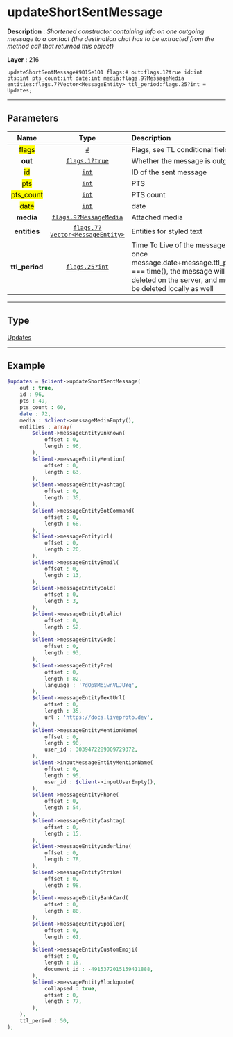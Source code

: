 # updateShortSentMessage

**Description** : *Shortened constructor containing info on one outgoing message to a contact \(the destination chat has to be extracted from the method call that returned this object\)*

**Layer** : 216

```tl
updateShortSentMessage#9015e101 flags:# out:flags.1?true id:int pts:int pts_count:int date:int media:flags.9?MessageMedia entities:flags.7?Vector<MessageEntity> ttl_period:flags.25?int = Updates;
```

---

## Parameters

| Name | Type | Description |
| :---: | :---: | :--- |
| <mark>flags</mark> | [`#`](type/#) | Flags, see TL conditional fields |
| **out** | [`flags.1?true`](type/true) | Whether the message is outgoing |
| <mark>id</mark> | [`int`](type/int) | ID of the sent message |
| <mark>pts</mark> | [`int`](type/int) | PTS |
| <mark>pts_count</mark> | [`int`](type/int) | PTS count |
| <mark>date</mark> | [`int`](type/int) | date |
| **media** | [`flags.9?MessageMedia`](type/MessageMedia) | Attached media |
| **entities** | [`flags.7?Vector<MessageEntity>`](type/MessageEntity) | Entities for styled text |
| **ttl_period** | [`flags.25?int`](type/int) | Time To Live of the message, once message.date+message.ttl_period === time(), the message will be deleted on the server, and must be deleted locally as well |

---

## Type

[Updates](type/Updates)

---

## Example

```php
$updates = $client->updateShortSentMessage(
	out : true,
	id : 96,
	pts : 49,
	pts_count : 60,
	date : 72,
	media : $client->messageMediaEmpty(),
	entities : array(
		$client->messageEntityUnknown(
			offset : 0,
			length : 96,
		),
		$client->messageEntityMention(
			offset : 0,
			length : 63,
		),
		$client->messageEntityHashtag(
			offset : 0,
			length : 35,
		),
		$client->messageEntityBotCommand(
			offset : 0,
			length : 68,
		),
		$client->messageEntityUrl(
			offset : 0,
			length : 20,
		),
		$client->messageEntityEmail(
			offset : 0,
			length : 13,
		),
		$client->messageEntityBold(
			offset : 0,
			length : 3,
		),
		$client->messageEntityItalic(
			offset : 0,
			length : 52,
		),
		$client->messageEntityCode(
			offset : 0,
			length : 93,
		),
		$client->messageEntityPre(
			offset : 0,
			length : 82,
			language : '7dOp8MbiwnVLJUYq',
		),
		$client->messageEntityTextUrl(
			offset : 0,
			length : 35,
			url : 'https://docs.liveproto.dev',
		),
		$client->messageEntityMentionName(
			offset : 0,
			length : 90,
			user_id : 3039472289009729372,
		),
		$client->inputMessageEntityMentionName(
			offset : 0,
			length : 95,
			user_id : $client->inputUserEmpty(),
		),
		$client->messageEntityPhone(
			offset : 0,
			length : 54,
		),
		$client->messageEntityCashtag(
			offset : 0,
			length : 15,
		),
		$client->messageEntityUnderline(
			offset : 0,
			length : 78,
		),
		$client->messageEntityStrike(
			offset : 0,
			length : 98,
		),
		$client->messageEntityBankCard(
			offset : 0,
			length : 80,
		),
		$client->messageEntitySpoiler(
			offset : 0,
			length : 61,
		),
		$client->messageEntityCustomEmoji(
			offset : 0,
			length : 15,
			document_id : -4915372015159411888,
		),
		$client->messageEntityBlockquote(
			collapsed : true,
			offset : 0,
			length : 77,
		),
	),
	ttl_period : 50,
);
```